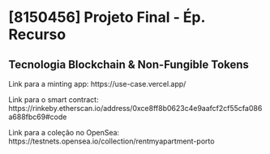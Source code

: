 # [8150456] Projeto Final - Ép. Recurso

<h2>Tecnologia Blockchain & Non-Fungible Tokens</h1>

<p>Link para a minting app: https://use-case.vercel.app/</p>
<p>Link para o smart contract: https://rinkeby.etherscan.io/address/0xce8ff8b0623c4e9aafcf2cf55cfa086a688fbc69#code</p>
<p>Link para a coleção no OpenSea: https://testnets.opensea.io/collection/rentmyapartment-porto</p>
